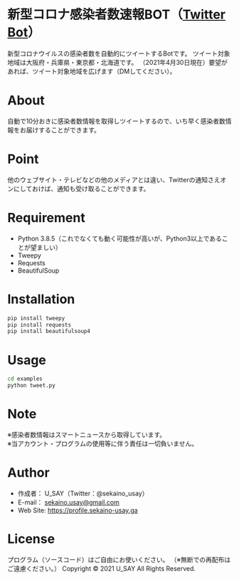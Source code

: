 # 新型コロナ感染者数速報BOT（[Twitter Bot](https://twitter.com/covid19_sokuho)）
 
新型コロナウイルスの感染者数を自動的にツイートするBotです。 ツイート対象地域は大阪府・兵庫県・東京都・北海道です。 （2021年4月30日現在）要望があれば、ツイート対象地域を広げます（DMしてください）。 
 
# About
自動で10分おきに感染者数情報を取得しツイートするので、いち早く感染者数情報をお届けすることができます。
 
# Point
他のウェブサイト・テレビなどの他のメディアとは違い、Twitterの通知さえオンにしておけば、通知も受け取ることができます。
 
# Requirement

* Python 3.8.5（これでなくても動く可能性が高いが、Python3以上であることが望ましい）
* Tweepy
* Requests
* BeautifulSoup

# Installation
```bash
pip install tweepy
pip install requests
pip install beautifulsoup4
```
 
# Usage
```bash
cd examples
python tweet.py
```
 
# Note
※感染者数情報はスマートニュースから取得しています。  
※当アカウント・プログラムの使用等に伴う責任は一切負いません。
 
# Author
* 作成者： U_SAY（Twitter：@sekaino_usay）
* E-mail： sekaino.usay@gmail.com
* Web Site: https://profile.sekaino-usay.ga
 
# License
プログラム（ソースコード）はご自由にお使いください。
（※無断での再配布はご遠慮ください。）
Copyright © 2021 U_SAY All Rights Reserved.
